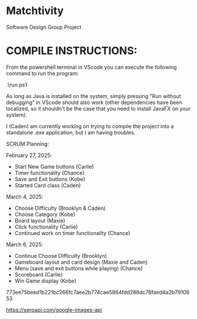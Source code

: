 # Matchtivity
Software Design Group Project

# COMPILE INSTRUCTIONS:

From the powershell terminal in VScode you can execute the following command to run the program: 

.\run.ps1

As long as Java is installed on the system, simply pressing "Run without debugging" in VScode should also work (other dependencies have been localized, so it shouldn't be the case that you need to install JavaFX on your system).

I (Caden) am currently working on trying to compile the project into a standalone .exe application, but I am having troubles.










SCRUM Planning: 

February 27, 2025: 
- Start New Game buttons (Carlie)
- Timer functionality (Chance) 
- Save and Exit buttons (Kobe) 
- Started Card class (Caden) 

March 4, 2025:
- Choose Difficulty (Brooklyn & Caden)
- Choose Category (Kobe)
- Board layout (Maxie)
- Click functionality (Carlie)
- Continued work on timer functionality (Chance)

March 6, 2025: 
- Continue Choose Difficulty (Brooklyn)
- Gameboard layout and card design (Maxie and Caden)
- Menu (save and exit buttons while playing) (Chance)
- Scoreboard (Carlie)
- Win Game display (Kobe) 



773ee75beed1b221bc266fc7aee2b774cae5864fdd288dc78faed4a2b7910653


https://serpapi.com/google-images-api


